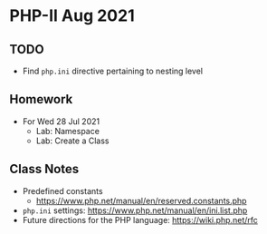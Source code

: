 # PHP-II Aug 2021

## TODO
* Find `php.ini` directive pertaining to nesting level

## Homework
* For Wed 28 Jul 2021
  * Lab: Namespace
  * Lab: Create a Class

## Class Notes
* Predefined constants
  * https://www.php.net/manual/en/reserved.constants.php
* `php.ini` settings: https://www.php.net/manual/en/ini.list.php
* Future directions for the PHP language: https://wiki.php.net/rfc
